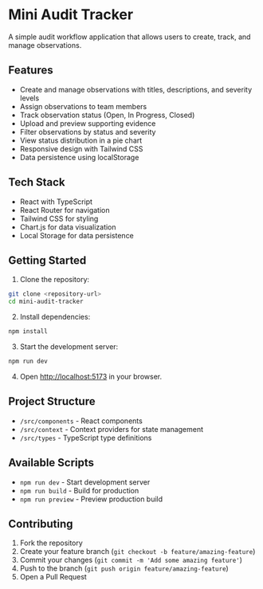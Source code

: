 # Mini Audit Tracker

A simple audit workflow application that allows users to create, track, and manage observations.

## Features

- Create and manage observations with titles, descriptions, and severity levels
- Assign observations to team members
- Track observation status (Open, In Progress, Closed)
- Upload and preview supporting evidence
- Filter observations by status and severity
- View status distribution in a pie chart
- Responsive design with Tailwind CSS
- Data persistence using localStorage

## Tech Stack

- React with TypeScript
- React Router for navigation
- Tailwind CSS for styling
- Chart.js for data visualization
- Local Storage for data persistence

## Getting Started

1. Clone the repository:
```bash
git clone <repository-url>
cd mini-audit-tracker
```

2. Install dependencies:
```bash
npm install
```

3. Start the development server:
```bash
npm run dev
```

4. Open [http://localhost:5173](http://localhost:5173) in your browser.

## Project Structure

- `/src/components` - React components
- `/src/context` - Context providers for state management
- `/src/types` - TypeScript type definitions

## Available Scripts

- `npm run dev` - Start development server
- `npm run build` - Build for production
- `npm run preview` - Preview production build

## Contributing

1. Fork the repository
2. Create your feature branch (`git checkout -b feature/amazing-feature`)
3. Commit your changes (`git commit -m 'Add some amazing feature'`)
4. Push to the branch (`git push origin feature/amazing-feature`)
5. Open a Pull Request
